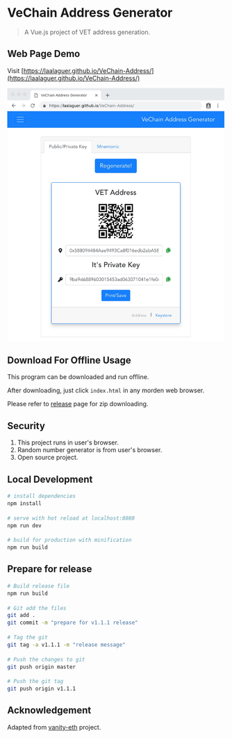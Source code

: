 # VeChain Address Generator

> A Vue.js project of VET address generation.

## Web Page Demo
Visit [https://laalaguer.github.io/VeChain-Address/](https://laalaguer.github.io/VeChain-Address/)

<img src="./interface.jpg" style="max-width:500px;"/>

## Download For Offline Usage
This program can be downloaded and run offline. 

After downloading, just click `index.html` in any morden web browser.

Please refer to [release](https://github.com/laalaguer/VeChain-Address/releases) page for zip downloading.

## Security
1. This project runs in user's browser.
2. Random number generator is from user's browser.
3. Open source project.

## Local Development

``` bash
# install dependencies
npm install

# serve with hot reload at localhost:8080
npm run dev

# build for production with minification
npm run build
```

## Prepare for release
```bash
# Build release file
npm run build

# Git add the files
git add .
git commit -m "prepare for v1.1.1 release"

# Tag the git
git tag -a v1.1.1 -m "release message"

# Push the changes to git
git push origin master

# Push the git tag
git push origin v1.1.1
```

## Acknowledgement
Adapted from [vanity-eth](https://github.com/bokub/vanity-eth) project.